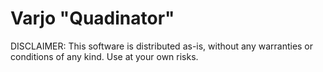 # Varjo "Quadinator"

DISCLAIMER: This software is distributed as-is, without any warranties or conditions of any kind. Use at your own risks.
